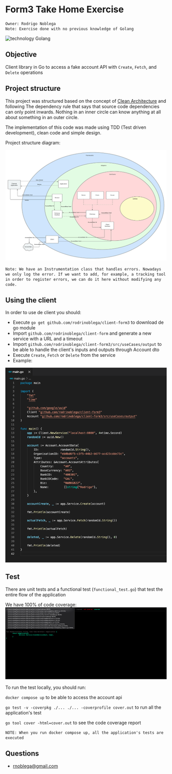 # Form3 Take Home Exercise

```
Owner: Rodrigo Noblega
Note: Exercise done with no previous knowledge of Golang
```

![technology Golang](https://img.shields.io/badge/technology-Golang-blue.svg)

## Objective

Client library in Go to access a fake account API with `Create`, `Fetch`, and `Delete` operations


## Project structure

This project was structured based on the concept of [Clean Architecture](https://blog.cleancoder.com/uncle-bob/2012/08/13/the-clean-architecture.html) and following The dependency rule that says that source code dependencies can only point inwards. Nothing in an inner circle can know anything at all about something in an outer circle.

The implementation of this code was made using TDD (Test driven development), clean code and simple design.

Project structure diagram: 

![](static/ProjectStructureDiagram.jpeg)

```
Note: We have an Instrumentation class that handles errors. Nowadays we only log the error. If we want to add, for example, a tracking tool in order to register errors, we can do it here without modifying any code.
```


## Using the client

In order to use de client you should:

- Execute `go get github.com/rodrinoblega/client-form3` to download de go module
- Import `github.com/rodrinoblega/client-form` and generate a new service with a URL and a timeout
- Import `github.com/rodrinoblega/client-form3/src/useCases/output` to be able to handle the client's inputs and outputs through Account dto
- Execute `Create`, `Fetch` or `Delete` from the service
- Example:

![](static/UsingTheClient.png)


## Test

There are unit tests and a functional test (`functional_test.go`) that test the entire flow of the application

We have 100% of code coverage:
![](static/CodeCoverage.png)

To run the test locally, you should run:

`docker compose up` to be able to access the account api

`go test -v -coverpkg ./... ./... -coverprofile cover.out` to run all the application's test

`go tool cover -html=cover.out` to see the code coverage report

```
NOTE: When you run docker compose up, all the application's tests are executed
```


## Questions

* [rnoblega@gmail.com](rnoblega@gmail.com)

